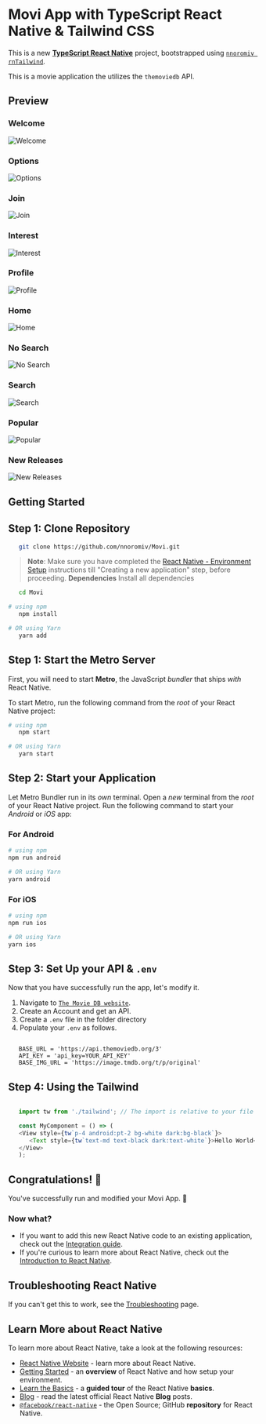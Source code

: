 # Movi App with TypeScript React Native & Tailwind CSS

This is a new [**TypeScript React Native**](https://reactnative.dev) project, bootstrapped using [`nnoromiv rnTailwind`](https://github.com/nnoromiv/rnTailwind).

This is a movie application the utilizes the `themoviedb` API.

## Preview

### Welcome

![Welcome](assets/preview/welcome.png)

### Options

![Options](assets/preview/options.png)

### Join

![Join](assets/preview/join.png)

### Interest

![Interest](assets/preview/interest.png)

### Profile

![Profile](assets/preview/setupprofile.png)

### Home

![Home](assets/preview/home.png)

### No Search

![No Search](assets/preview/nosearch.png)

### Search

![Search](assets/preview/search.png)

### Popular

![Popular](assets/preview/popular.png)

### New Releases

![New Releases](assets/preview/new.png)

## Getting Started

## Step 1: Clone Repository

```bash
   git clone https://github.com/nnoromiv/Movi.git
```

>**Note**: Make sure you have completed the [React Native - Environment Setup](https://reactnative.dev/docs/environment-setup) instructions till "Creating a new application" step, before proceeding.
>**Dependencies** Install all dependencies

```bash
   cd Movi
```

```bash
# using npm
   npm install

# OR using Yarn
   yarn add 
```

## Step 1: Start the Metro Server

First, you will need to start **Metro**, the JavaScript _bundler_ that ships _with_ React Native.

To start Metro, run the following command from the _root_ of your React Native project:

```bash
# using npm
   npm start

# OR using Yarn
   yarn start
```

## Step 2: Start your Application

Let Metro Bundler run in its _own_ terminal. Open a _new_ terminal from the _root_ of your React Native project. Run the following command to start your _Android_ or _iOS_ app:

### For Android

```bash
# using npm
npm run android

# OR using Yarn
yarn android
```

### For iOS

```bash
# using npm
npm run ios

# OR using Yarn
yarn ios
```

## Step 3: Set Up your API & `.env`

Now that you have successfully run the app, let's modify it.

1. Navigate to [`The Movie DB website`](https://www.themoviedb.org/).
2. Create an Account and get an API.
3. Create a `.env` file in the folder directory
4. Populate your `.env` as follows.

```env

   BASE_URL = 'https://api.themoviedb.org/3'
   API_KEY = 'api_key=YOUR_API_KEY'
   BASE_IMG_URL = 'https://image.tmdb.org/t/p/original'

```

## Step 4: Using the Tailwind

```ts

   import tw from './tailwind'; // The import is relative to your file structure

   const MyComponent = () => (
   <View style={tw`p-4 android:pt-2 bg-white dark:bg-black`}>
      <Text style={tw`text-md text-black dark:text-white`}>Hello World</Text>
   </View>
   );

```

## Congratulations! :tada:

You've successfully run and modified your Movi App. :partying_face:

### Now what?

- If you want to add this new React Native code to an existing application, check out the [Integration guide](https://reactnative.dev/docs/integration-with-existing-apps).
- If you're curious to learn more about React Native, check out the [Introduction to React Native](https://reactnative.dev/docs/getting-started).

## Troubleshooting React Native

If you can't get this to work, see the [Troubleshooting](https://reactnative.dev/docs/troubleshooting) page.

## Learn More about React Native

To learn more about React Native, take a look at the following resources:

- [React Native Website](https://reactnative.dev) - learn more about React Native.
- [Getting Started](https://reactnative.dev/docs/environment-setup) - an **overview** of React Native and how setup your environment.
- [Learn the Basics](https://reactnative.dev/docs/getting-started) - a **guided tour** of the React Native **basics**.
- [Blog](https://reactnative.dev/blog) - read the latest official React Native **Blog** posts.
- [`@facebook/react-native`](https://github.com/facebook/react-native) - the Open Source; GitHub **repository** for React Native.
